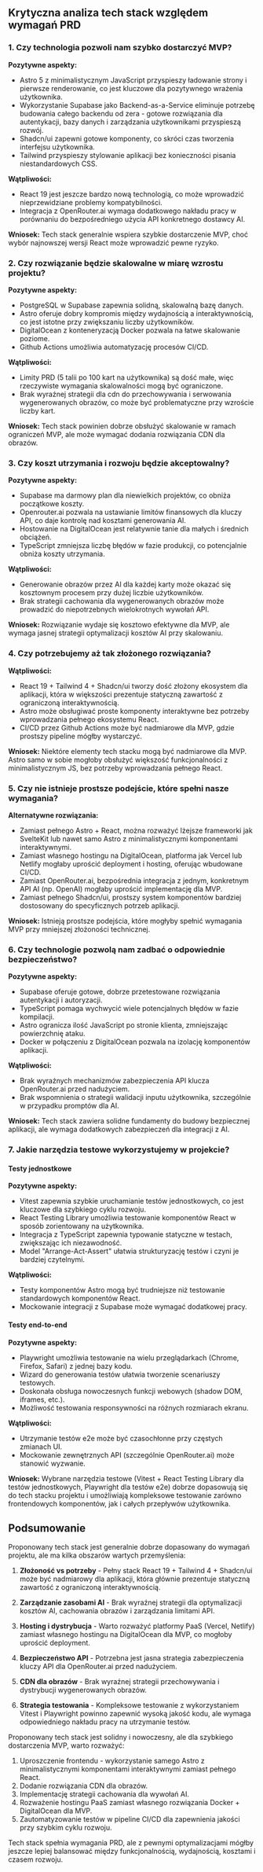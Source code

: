 ## Krytyczna analiza tech stack względem wymagań PRD

### 1. Czy technologia pozwoli nam szybko dostarczyć MVP?

**Pozytywne aspekty:**
- Astro 5 z minimalistycznym JavaScript przyspieszy ładowanie strony i pierwsze renderowanie, co jest kluczowe dla pozytywnego wrażenia użytkownika.
- Wykorzystanie Supabase jako Backend-as-a-Service eliminuje potrzebę budowania całego backendu od zera - gotowe rozwiązania dla autentykacji, bazy danych i zarządzania użytkownikami przyspieszą rozwój.
- Shadcn/ui zapewni gotowe komponenty, co skróci czas tworzenia interfejsu użytkownika.
- Tailwind przyspieszy stylowanie aplikacji bez konieczności pisania niestandardowych CSS.

**Wątpliwości:**
- React 19 jest jeszcze bardzo nową technologią, co może wprowadzić nieprzewidziane problemy kompatybilności.
- Integracja z OpenRouter.ai wymaga dodatkowego nakładu pracy w porównaniu do bezpośredniego użycia API konkretnego dostawcy AI.

**Wniosek:** Tech stack generalnie wspiera szybkie dostarczenie MVP, choć wybór najnowszej wersji React może wprowadzić pewne ryzyko.

### 2. Czy rozwiązanie będzie skalowalne w miarę wzrostu projektu?

**Pozytywne aspekty:**
- PostgreSQL w Supabase zapewnia solidną, skalowalną bazę danych.
- Astro oferuje dobry kompromis między wydajnością a interaktywnością, co jest istotne przy zwiększaniu liczby użytkowników.
- DigitalOcean z konteneryzacją Docker pozwala na łatwe skalowanie poziome.
- Github Actions umożliwia automatyzację procesów CI/CD.

**Wątpliwości:**
- Limity PRD (5 talii po 100 kart na użytkownika) są dość małe, więc rzeczywiste wymagania skalowalności mogą być ograniczone.
- Brak wyraźnej strategii dla cdn do przechowywania i serwowania wygenerowanych obrazów, co może być problematyczne przy wzroście liczby kart.

**Wniosek:** Tech stack powinien dobrze obsłużyć skalowanie w ramach ograniczeń MVP, ale może wymagać dodania rozwiązania CDN dla obrazów.

### 3. Czy koszt utrzymania i rozwoju będzie akceptowalny?

**Pozytywne aspekty:**
- Supabase ma darmowy plan dla niewielkich projektów, co obniża początkowe koszty.
- Openrouter.ai pozwala na ustawianie limitów finansowych dla kluczy API, co daje kontrolę nad kosztami generowania AI.
- Hostowanie na DigitalOcean jest relatywnie tanie dla małych i średnich obciążeń.
- TypeScript zmniejsza liczbę błędów w fazie produkcji, co potencjalnie obniża koszty utrzymania.

**Wątpliwości:**
- Generowanie obrazów przez AI dla każdej karty może okazać się kosztownym procesem przy dużej liczbie użytkowników.
- Brak strategii cachowania dla wygenerowanych obrazów może prowadzić do niepotrzebnych wielokrotnych wywołań API.

**Wniosek:** Rozwiązanie wydaje się kosztowo efektywne dla MVP, ale wymaga jasnej strategii optymalizacji kosztów AI przy skalowaniu.

### 4. Czy potrzebujemy aż tak złożonego rozwiązania?

**Wątpliwości:**
- React 19 + Tailwind 4 + Shadcn/ui tworzy dość złożony ekosystem dla aplikacji, która w większości prezentuje statyczną zawartość z ograniczoną interaktywnością.
- Astro może obsługiwać proste komponenty interaktywne bez potrzeby wprowadzania pełnego ekosystemu React.
- CI/CD przez Github Actions może być nadmiarowe dla MVP, gdzie prostszy pipeline mógłby wystarczyć.

**Wniosek:** Niektóre elementy tech stacku mogą być nadmiarowe dla MVP. Astro samo w sobie mogłoby obsłużyć większość funkcjonalności z minimalistycznym JS, bez potrzeby wprowadzania pełnego React.

### 5. Czy nie istnieje prostsze podejście, które spełni nasze wymagania?

**Alternatywne rozwiązania:**
- Zamiast pełnego Astro + React, można rozważyć lżejsze frameworki jak SvelteKit lub nawet samo Astro z minimalistycznymi komponentami interaktywnymi.
- Zamiast własnego hostingu na DigitalOcean, platforma jak Vercel lub Netlify mogłaby uprościć deployment i hosting, oferując wbudowane CI/CD.
- Zamiast OpenRouter.ai, bezpośrednia integracja z jednym, konkretnym API AI (np. OpenAI) mogłaby uprościć implementację dla MVP.
- Zamiast pełnego Shadcn/ui, prostszy system komponentów bardziej dostosowany do specyficznych potrzeb aplikacji.

**Wniosek:** Istnieją prostsze podejścia, które mogłyby spełnić wymagania MVP przy mniejszej złożoności technicznej.

### 6. Czy technologie pozwolą nam zadbać o odpowiednie bezpieczeństwo?

**Pozytywne aspekty:**
- Supabase oferuje gotowe, dobrze przetestowane rozwiązania autentykacji i autoryzacji.
- TypeScript pomaga wychwycić wiele potencjalnych błędów w fazie kompilacji.
- Astro ogranicza ilość JavaScript po stronie klienta, zmniejszając powierzchnię ataku.
- Docker w połączeniu z DigitalOcean pozwala na izolację komponentów aplikacji.

**Wątpliwości:**
- Brak wyraźnych mechanizmów zabezpieczenia API klucza OpenRouter.ai przed nadużyciem.
- Brak wspomnienia o strategii walidacji inputu użytkownika, szczególnie w przypadku promptów dla AI.

**Wniosek:** Tech stack zawiera solidne fundamenty do budowy bezpiecznej aplikacji, ale wymaga dodatkowych zabezpieczeń dla integracji z AI.

### 7. Jakie narzędzia testowe wykorzystujemy w projekcie?

#### Testy jednostkowe
**Pozytywne aspekty:**
- Vitest zapewnia szybkie uruchamianie testów jednostkowych, co jest kluczowe dla szybkiego cyklu rozwoju.
- React Testing Library umożliwia testowanie komponentów React w sposób zorientowany na użytkownika.
- Integracja z TypeScript zapewnia typowanie statyczne w testach, zwiększając ich niezawodność.
- Model "Arrange-Act-Assert" ułatwia strukturyzację testów i czyni je bardziej czytelnymi.

**Wątpliwości:**
- Testy komponentów Astro mogą być trudniejsze niż testowanie standardowych komponentów React.
- Mockowanie integracji z Supabase może wymagać dodatkowej pracy.

#### Testy end-to-end
**Pozytywne aspekty:**
- Playwright umożliwia testowanie na wielu przeglądarkach (Chrome, Firefox, Safari) z jednej bazy kodu.
- Wizard do generowania testów ułatwia tworzenie scenariuszy testowych.
- Doskonała obsługa nowoczesnych funkcji webowych (shadow DOM, iframes, etc.).
- Możliwość testowania responsywności na różnych rozmiarach ekranu.

**Wątpliwości:**
- Utrzymanie testów e2e może być czasochłonne przy częstych zmianach UI.
- Mockowanie zewnętrznych API (szczególnie OpenRouter.ai) może stanowić wyzwanie.

**Wniosek:** Wybrane narzędzia testowe (Vitest + React Testing Library dla testów jednostkowych, Playwright dla testów e2e) dobrze dopasowują się do tech stacku projektu i umożliwiają kompleksowe testowanie zarówno frontendowych komponentów, jak i całych przepływów użytkownika.

## Podsumowanie

Proponowany tech stack jest generalnie dobrze dopasowany do wymagań projektu, ale ma kilka obszarów wartych przemyślenia:

1. **Złożoność vs potrzeby** - Pełny stack React 19 + Tailwind 4 + Shadcn/ui może być nadmiarowy dla aplikacji, która głównie prezentuje statyczną zawartość z ograniczoną interaktywnością.

2. **Zarządzanie zasobami AI** - Brak wyraźnej strategii dla optymalizacji kosztów AI, cachowania obrazów i zarządzania limitami API.

3. **Hosting i dystrybucja** - Warto rozważyć platformy PaaS (Vercel, Netlify) zamiast własnego hostingu na DigitalOcean dla MVP, co mogłoby uprościć deployment.

4. **Bezpieczeństwo API** - Potrzebna jest jasna strategia zabezpieczenia kluczy API dla OpenRouter.ai przed nadużyciem.

5. **CDN dla obrazów** - Brak wyraźnej strategii przechowywania i dystrybucji wygenerowanych obrazów.

6. **Strategia testowania** - Kompleksowe testowanie z wykorzystaniem Vitest i Playwright powinno zapewnić wysoką jakość kodu, ale wymaga odpowiedniego nakładu pracy na utrzymanie testów.

Proponowany tech stack jest solidny i nowoczesny, ale dla szybkiego dostarczenia MVP, warto rozważyć:

1. Uproszczenie frontendu - wykorzystanie samego Astro z minimalistycznymi komponentami interaktywnymi zamiast pełnego React.
2. Dodanie rozwiązania CDN dla obrazów.
3. Implementację strategii cachowania dla wywołań AI.
4. Rozważenie hostingu PaaS zamiast własnego rozwiązania Docker + DigitalOcean dla MVP.
5. Zautomatyzowanie testów w pipeline CI/CD dla zapewnienia jakości przy szybkim cyklu rozwoju.

Tech stack spełnia wymagania PRD, ale z pewnymi optymalizacjami mógłby jeszcze lepiej balansować między funkcjonalnością, wydajnością, kosztami i czasem rozwoju.
